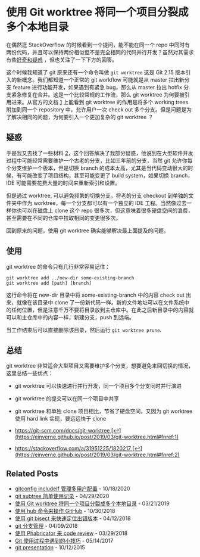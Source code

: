 # 使用 Git worktree 将同一个项目分裂成多个本地目录

在偶然逛 StackOverflow 的时候看到一个提问，能不能在同一个 repo 中同时有两份代码，并且可以保持两份相似但不是完全相同的代码并行开发？虽然对其需求有些[好奇和疑惑](https://stackoverflow.com/q/55258459/1820217) ，但也关注了一下下方的回答。

这个时候我知道了 git 原来还有一个命令叫做 `git worktree` 这是 Git 2.15 版本引入的新概念。我们都知道一个正常的 git workflow 可能就是从 master 拉出新分支 feature 进行功能开发，如果遇到有紧急 bug，那么从 master 拉出 hotfix 分支紧急修复在合并。这是一个比较常规的工作流，那么 git worktree 为何要被引用进来。从官方的文档 [1](https://einverne.github.io/post/2019/03/git-worktree.html#fn:1) 上能看到 git worktree 的作用是将多个 working trees 附加到同一个 repository 中，允许用户一次 check out 多个分支。但是问题是为了解决相同的问题，为何要引入一个更加复杂的 git worktree ？

## 疑惑

于是我又去找了一些材料 [2](https://einverne.github.io/post/2019/03/git-worktree.html#fn:2)，这个回答解决了我部分疑惑，他说到在大型软件开发过程中可能经常需要维护一个古老的分支，比如三年前的分支，当然 git 允许你每个分支维护一个版本，但是切换 branch 的成本太高，尤其是当代码变动很大的时候，有可能改变了项目结构，甚至可能变更了 build system，如果切换 branch，IDE 可能需要花费大量的时间来重新索引和设置。

但是通过 worktree, 可以避免频繁的切换分支，将老的分支 checkout 到单独的文件夹中作为 worktree，每一个分支都可以有一个独立的 IDE 工程。当然像过去一样你也可以在磁盘上 clone 这个 repo 很多次，但这意味着很多硬盘空间的浪费，甚至需要在不同的仓库中拉取相同的变更很多次。

回到原来的问题，使用 git worktree 确实能够解决最上面提及的问题。

## 使用

git worktree 的命令只有几行非常容易记住：

```
git worktree add ../new-dir some-existing-branch
git worktree add [path] [branch]
```

这行命令将在 new-dir 目录中将 some-existing-branch 中的内容 check out 出来，就像在该目录中 clone 了一份新代码一样。新的文件地址可以在文件系统中的任何位置，但是注意千万不要将目录放到主仓库中。在此之后新目录中的内容就可以和主仓库中的内容一样，新建分支，push 到远端。

当工作结束后可以直接删除该目录，然后运行 `git worktree prune`.

## 总结

git worktree 非常适合大型项目又需要维护多个分支，想要避免来回切换的情况，这里总结一些优点：

-   git worktree 可以快速进行并行开发，同一个项目多个分支同时并行演进
-   git worktree 的提交可以在同一个项目中共享
-   git worktree 和单独 clone 项目相比，节省了硬盘空间，又因为 git worktree 使用 hard link 实现，要远远快于 clone

-   https://git-scm.com/docs/git-worktree [↩](https://einverne.github.io/post/2019/03/git-worktree.html#fnref:1)
    
-   https://stackoverflow.com/a/31951225/1820217 [↩](https://einverne.github.io/post/2019/03/git-worktree.html#fnref:2)
    

## Related Posts

-   [gitconfig includeIf 管理多用户配置](https://einverne.github.io/post/2020/10/gitconfig-includeIf.html) - 10/18/2020
-   [git subtree 简单使用记录](https://einverne.github.io/post/2020/04/git-subtree-usage.html) - 04/29/2020
-   [使用 Git worktree 将同一个项目分裂成多个本地目录](https://einverne.github.io/post/2019/03/git-worktree.html) - 03/21/2019
-   [使用 hub 命令来操作 GitHub](https://einverne.github.io/post/2018/10/use-hub-command-to-interact-with-github.html) - 10/30/2018
-   [使用 git bisect 来快速定位出错版本](https://einverne.github.io/post/2018/04/git-bisect-to-locate-error-commit.html) - 04/12/2018
-   [git 分支管理](https://einverne.github.io/post/2018/04/git-branching.html) - 04/09/2018
-   [使用 Phabricator 来 code review](https://einverne.github.io/post/2018/03/phabricator.html) - 03/29/2018
-   [Git 使用过程中遇到的小技巧](https://einverne.github.io/post/2017/05/git-skills.html) - 05/14/2017
-   [git presentation](https://einverne.github.io/post/2015/10/git-presentation.html) - 10/12/2015